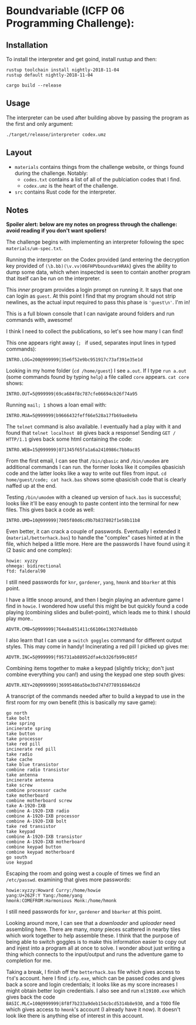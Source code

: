 # Boundvariable (ICFP 06 Programming Challenge):

## Installation

To install the interpreter and get goind, install rustup and then:

```
rustup toolchain install nightly-2018-11-04
rustup default nightly-2018-11-04

cargo build --release
```

## Usage

The interpreter can be used after building above by passing the program as the first and only argument:

```
./target/release/interpreter codex.umz
```

## Layout

- `materials` contains things from the challenge website, or things found during the challenge. Notably:
  - `codes.txt` contains a list of all of the publciation codes that I find.
  - `codex.umz` is the heart of the challenge.
- `src` contains Rust code for the interpreter.

## Notes

**Spoiler alert: below are my notes on progress through the challenge: avoid reading if you don't want spoliers!**

The challenge begins with implementing an interpreter following the spec `materials/um-spec.txt`.

Running the interpreter on the Codex provided (and entering the decryption key provided of `(\b.bb)(\v.vv)06FHPVboundvarHRAk`) gives the ability to dump some data, which when inspected is seen to contain another program that itself can be run on the interpreter.

This _inner_ program provides a login prompt on running it. It says that one can login as `guest`. At this point I find that my program should not strip newlines, as the actual input required to pass this phase is `'guest\n'`. I'm in!

This is a full blown console that I can navigate around folders and run commands with, awesome!

I think I need to collect the publications, so let's see how many I can find!

This one appears right away (`; ` if used, separates input lines in typed commands):

```code
INTRO.LOG=200@999999|35e6f52e9bc951917c73af391e35e1d
```

Looking in my home folder (`cd /home/guest`) I see `a.out`. If I type `run a.out` (some commands found by typing `help`) a file called `core` appears. `cat core` shows:

```code
INTRO.OUT=5@999999|69ca684f8c787cfe06694cb26f74a95
```

Running `mail; 1` shows a loan email with:

```code
INTRO.MUA=5@999999|b9666432feff66e528a17fb69ae8e9a
```

The `telnet` command is also available. I eventually had a play with it and found that `telnet localhost 80` gives back a response! Sending `GET / HTTP/1.1` gives back some html containing the code:

```code
INTRO.WEB=15@999999|071345f65fa1a6a2410986c7bb0ac85
```

From the first email, I can see that `/bin/qbasic` and `/bin/umodem` are additional commands I can run. the former looks like it compiles qbasicish code and the latter looks like a way to write out files from input. `cd home/guest/code; cat hack.bas` shows some qbasicish code that is clearly naffed up at the end.

Testing `/bin/umodem` with a cleaned up version of `hack.bas` is successful; looks like it'll be easy enough to paste content into the terminal for new files. This gives back a code as well:

```code
INTRO.UMD=10@999999|7005f80d6cd9b7b837802f1e58b11b8
```

Even better, it can crack a couple of passwords. Eventually I extended it (`material/betterhack.bas`) to handle the "complex" cases hinted at in the file, which helped a little more. Here are the passwords I have found using it (2 basic and one complex):

```
howie: xyzzy
ohmega: bidirectional
ftd: falderal90
```

I still need passwords for `knr`, `gardener`, `yang`, `hmonk` and `bbarker` at this point.

I have a little snoop around, and then I begin playing an adventure game I find in `howie`. I wondered how useful this might be but quickly found a code playing (combining slides and bullet-point), which leads me to think I should play more..

```code
ADVTR.CMB=5@999999|764e8a851411c66106e130374d8abbb
```

I also learn that I can use a `switch goggles` command for different output styles. This may come in handy! Incinerating a red pill I picked up gives me:

```code
ADVTR.INC=5@999999|f95731ab88952dfa4cb326fb99c085f
```

Combining items together to make a keypad (slightly tricky; don't just combine everything you can!) and using the keypad one step south gives:

```code
ADVTR.KEY=20@999999|36995486a5be3bd747d778916846d2d
```

A transcript of the commands needed after to build a keypad to use in the first room for my own benefit (this is basically my save game):

```
go north
take bolt
take spring
incinerate spring
take button
take processor
take red pill
incinerate red pill
take radio
take cache
take blue transistor
combine radio transistor
take antenna
incinerate antenna
take screw
combine processor cache
take motherboard
combine motherboard screw
take A-1920-IXB
combine A-1920-IXB radio
combine A-1920-IXB processor
combine A-1920-IXB bolt
take red transistor
take keypad
combine A-1920-IXB transistor
combine A-1920-IXB motherboard
combine keypad button
combine keypad motherboard
go south
use keypad
```

Escaping the room and going west a couple of times we find an `/etc/passwd`. examining that gives more passwords:

```
howie:xyzzy:Howard Curry:/home/howie
yang:U+262F:Y Yang:/home/yang
hmonk:COMEFROM:Harmonious Monk:/home/hmonk
```

I still need passwords for `knr`, `gardener` and `bbarker` at this point.

Looking around more, I can see that a _downloader_ and _uploader_ need assembling here. There are many, _many_ pieces scattered in nearby tiles which work together to help assemble these. I think that the purpose of being able to switch goggles is to make this information easier to copy out and injest into a program all at once to solve. I wonder about just writing a thing which connects to the input/output and runs the adventure game to completion for me.

Taking a break, I finish off the `betterhack.bas` file which gives access to `ftd`'s account. here I find `icfp.exe`, which can be passed codes and gives back a score and login credentials; it looks like as my score increases I might obtain better login credentials. I also see and run `ml19100.exe` which gives back the code `BASIC.MLC=100@999999|8f8f7b233a9deb154cbcd5314b8e930`, and a `TODO` file which gives access to `hmonk`'s account (I already have it now). It doesn't look like there is anything else of interest in this account.
